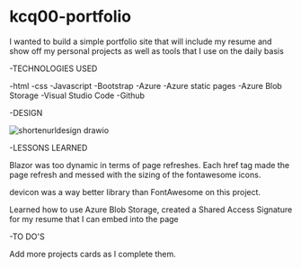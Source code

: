 # kcq00-portfolio

I wanted to build a simple portfolio site that will include my resume and show off my personal projects as well as tools that I use on the daily basis

-TECHNOLOGIES USED

-html
-css
-Javascript
-Bootstrap
-Azure
-Azure static pages
-Azure Blob Storage
-Visual Studio Code
-Github

-DESIGN

![shortenurldesign drawio](https://github.com/user-attachments/assets/0697ad07-4633-42fa-b550-82533af4d667)


-LESSONS LEARNED

Blazor was too dynamic in terms of page refreshes. Each href tag made the page refresh and messed with the sizing of the fontawesome icons.

devicon was a way better library than FontAwesome on this project.

Learned how to use Azure Blob Storage, created a Shared Access Signature for my resume that I can embed into the page

-TO DO'S

Add more projects cards as I complete them.
